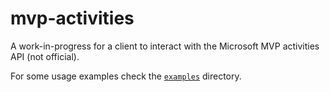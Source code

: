 # mvp-activities

A work-in-progress for a client to interact with the Microsoft MVP activities API (not official).

For some usage examples check the [`examples`](/examples) directory.

